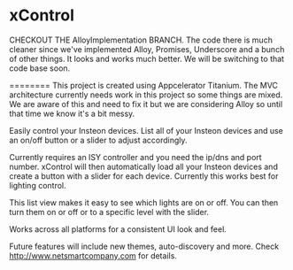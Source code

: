 xControl
========

CHECKOUT THE AlloyImplementation BRANCH.  The code there is much cleaner since we've implemented Alloy, Promises, Underscore and a bunch of other things.  It looks and works much better.  We will be switching to that code base soon.

========
This project is created using Appcelerator Titanium.  The MVC architecture currently needs work in this project so some things are mixed.  We are aware of this and need to fix it but we are considering Alloy so until that time we know it's a bit messy.

Easily control your Insteon devices.  List all of your Insteon devices and use an on/off button or a slider to adjust accordingly.  

Currently requires an ISY controller and you need the ip/dns and port number.  xControl will then automatically load all your Insteon devices and create a button with a slider for each device.  Currently this works best for lighting control.

This list view makes it easy to see which lights are on or off.  You can then turn them on or off or to a specific level with the slider.

Works across all platforms for a consistent UI look and feel.  

Future features will include new themes, auto-discovery and more.  Check http://www.netsmartcompany.com for details.
